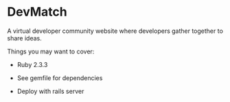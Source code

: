 # DevMatch

A virtual developer community website where developers gather together to share ideas.

Things you may want to cover:

* Ruby 2.3.3

* See gemfile for dependencies

* Deploy with rails server
